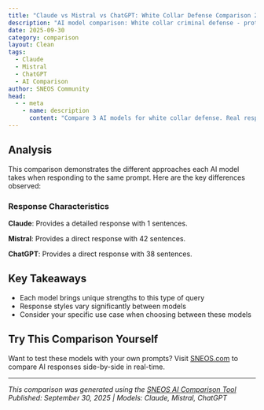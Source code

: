 ```yaml
---
title: "Claude vs Mistral vs ChatGPT: White Collar Defense Comparison 2025"
description: "AI model comparison: White collar criminal defense - protect business executives..."
date: 2025-09-30
category: comparison
layout: Clean
tags:
  - Claude
  - Mistral
  - ChatGPT
  - AI Comparison
author: SNEOS Community
head:
  - - meta
    - name: description
      content: "Compare 3 AI models for white collar defense. Real responses from Claude, Mistral, ChatGPT with detailed analysis."
---
```


<ChatComparison
  title="Claude vs Mistral vs ChatGPT: White Collar Defense Comparison 2025"
  prompt="White collar criminal defense - protect business executives"
  :responses='{
    "Claude": "Here\u0027s an overview of white collar criminal defense strategies for business executives:\n\n## Key Focus Areas\n\n**Pre-Investigation Preparation**\n- Implement robust compliance programs\n- Establish attorney-client privilege protocols\n- Train executives on document retention policies\n- Create internal investigation procedures\n\n**Common White Collar Charges**\n- Securities fraud and insider trading\n- Tax evasion and financial reporting violations\n- Bribery and corruption (including FCPA violations)\n- Antitrust violations\n- Money laundering and RICO charges\n\n## Defense Strategies\n\n**Early Intervention**\n- Engage experienced white collar defense counsel immediately\n- Conduct internal investigations before government involvement\n- Consider voluntary disclosure when appropriate\n- Negotiate cooperation agreements strategically\n\n**Evidence and Documentation**\n- Preserve relevant documents and communications\n- Challenge search warrants and subpoenas when appropriate\n- Assert applicable privileges (attorney-client, work product)\n- Control narrative through selective document production\n\n**Trial Defense Tactics**\n- Challenge intent elements (lack of criminal intent)\n- Argue good faith reliance on counsel or compliance programs\n- Attack government\u0027s theory of the case\n- Present character evidence and mitigation\n\n## Practical Considerations\n\n- **Parallel proceedings**: Managing civil, criminal, and regulatory matters simultaneously\n- **Sentencing mitigation**: Cooperation credit, acceptance of responsibility\n- **Reputational management**: Coordinating with PR professionals\n- **Asset protection**: Preventing forfeiture and freezing orders\n\nWould you like me to elaborate on any specific aspect of white collar defense strategy?",
    "Mistral": "White collar criminal defense is a specialized area of legal practice focused on protecting business executives and corporations accused of non-violent, financially motivated crimes. These crimes typically involve fraud, embezzlement, insider trading, money laundering, and other forms of financial misconduct. Here are some key aspects of white collar criminal defense:\n\n### 1. **Understanding the Charges**\n   - **Fraud**: Includes securities fraud, wire fraud, mail fraud, and bank fraud.\n   - **Embezzlement**: Theft or misappropriation of funds placed in one\u0027s trust or belonging to one\u0027s employer.\n   - **Insider Trading**: Trading based on material, non-public information.\n   - **Money Laundering**: Concealing the origins of illegally obtained money.\n   - **Tax Evasion**: Illegal avoidance of paying taxes.\n   - **Corporate Espionage**: Theft of trade secrets or proprietary information.\n\n### 2. **Legal Strategies**\n   - **Pre-Indictment Defense**: Engaging with prosecutors before formal charges are filed to negotiate a resolution or prevent charges altogether.\n   - **Trial Defense**: Preparing a robust defense for trial, including challenging the prosecution\u0027s evidence, cross-examining witnesses, and presenting exculpatory evidence.\n   - **Plea Bargaining**: Negotiating a plea agreement to reduce charges or penalties.\n   - **Sentencing Mitigation**: Presenting mitigating factors to reduce the severity of the sentence.\n\n### 3. **Investigation and Evidence Gathering**\n   - **Forensic Accounting**: Analyzing financial records to uncover discrepancies or errors.\n   - **Document Review**: Examining emails, contracts, and other documents for exculpatory evidence.\n   - **Witness Interviews**: Conducting interviews with potential witnesses to gather information.\n\n### 4. **Compliance and Internal Investigations**\n   - **Internal Audits**: Conducting internal investigations to identify and rectify compliance issues.\n   - **Corporate Governance**: Ensuring that the company has robust governance structures to prevent future misconduct.\n\n### 5. **Regulatory Defense**\n   - **SEC and DOJ Investigations**: Defending against investigations by the Securities and Exchange Commission (SEC) and the Department of Justice (DOJ).\n   - **FCPA Compliance**: Ensuring compliance with the Foreign Corrupt Practices Act (FCPA).\n\n### 6. **Crisis Management**\n   - **Public Relations**: Managing the public perception and media coverage of the case.\n   - **Crisis Communication**: Developing a communication strategy to address stakeholders, employees, and the public.\n\n### 7. **International Considerations**\n   - **Cross-Border Investigations**: Handling cases that involve multiple jurisdictions and international laws.\n   - **Extradition**: Defending against extradition requests if the client is located in a different country.\n\n### 8. **Ethical Considerations**\n   - **Confidentiality**: Maintaining client confidentiality and protecting attorney-client privilege.\n   - **Conflict of Interest**: Avoiding conflicts of interest, especially when representing multiple defendants.\n\n### 9. **Post-Conviction Relief**\n   - **Appeals**: Filing appeals to challenge convictions or sentences.\n   - **Expungement**: Seeking to have criminal records sealed or expunged.\n\n### 10. **Preventive Measures**\n   - **Training and Education**: Providing training to executives and employees on compliance and ethical conduct.\n   - **Policy Development**: Developing and implementing policies to prevent white collar crimes.\n\n### Conclusion\nWhite collar criminal defense requires a multifaceted approach that combines legal expertise, investigative skills, and strategic planning. Protecting business executives involves not only defending against criminal charges but also managing the broader implications for the company and its stakeholders. If you or your company is facing white collar criminal charges, it is crucial to seek experienced legal counsel to navigate the complexities of the legal process effectively.",
    "ChatGPT": "Certainly! White collar criminal defense involves representing business executives and professionals accused of non-violent, financially motivated crimes. Here\u2019s an overview of how to protect business executives in such cases:\n\n### Key Areas of Focus:\n\n1. **Understanding the Charges**\n   - Common white collar crimes include fraud, embezzlement, insider trading, bribery, money laundering, tax evasion, and securities violations.\n   - Identify the specific allegations and gather details about the evidence and government agency involved (e.g., SEC, DOJ, IRS).\n\n2. **Early Case Assessment**\n   - Conduct a thorough investigation of the facts.\n   - Review internal documents, emails, financial records, and communications.\n   - Interview witnesses and involved parties.\n   - Identify potential defenses or mitigating factors.\n\n3. **Protect Client Rights**\n   - Advise executives to refrain from speaking about the case without counsel.\n   - Manage communications with law enforcement and regulatory agencies.\n   - Ensure compliance with any subpoenas or court orders.\n\n4. **Develop a Strategic Defense**\n   - Challenge the sufficiency and legality of evidence.\n   - Question the intent or knowledge of the executive.\n   - Explore alternative explanations or errors in accounting/recordkeeping.\n   - Negotiate with prosecutors for reduced charges or deferred prosecution agreements.\n\n5. **Preserve Reputation**\n   - Counsel executives on managing public relations.\n   - Develop crisis management strategies to prevent damage to personal and corporate reputations.\n   - Coordinate with PR professionals when necessary.\n\n6. **Negotiation and Litigation**\n   - Engage in plea negotiations if appropriate to minimize penalties.\n   - Prepare for trial with expert witnesses and thorough legal argumentation.\n   - Appeal adverse decisions when warranted.\n\n7. **Post-Resolution Actions**\n   - Assist with compliance programs to prevent future violations.\n   - Support executive in rebuilding career and reputation.\n   - Advise on regulatory reporting obligations.\n\n### Best Practices:\n\n- **Confidentiality:** Maintain strict confidentiality to protect the client\u2019s interests.\n- **Expertise:** Work with forensic accountants, compliance experts, and experienced white collar defense attorneys.\n- **Communication:** Keep the client informed throughout the process.\n- **Proactivity:** Take swift action to prevent evidence destruction and respond to inquiries.\n\nIf you need more detailed guidance or assistance with a specific case, feel free to ask!"
  }'
  published-date="13:41"
/>

## Analysis

This comparison demonstrates the different approaches each AI model takes when responding to the same prompt. Here are the key differences observed:

### Response Characteristics

**Claude**: Provides a detailed response with 1 sentences. 

**Mistral**: Provides a direct response with 42 sentences. 

**ChatGPT**: Provides a direct response with 38 sentences. 

## Key Takeaways

- Each model brings unique strengths to this type of query
- Response styles vary significantly between models
- Consider your specific use case when choosing between these models

## Try This Comparison Yourself

Want to test these models with your own prompts? Visit [SNEOS.com](https://sneos.com) to compare AI responses side-by-side in real-time.

---

*This comparison was generated using the [SNEOS AI Comparison Tool](https://sneos.com)*
*Published: September 30, 2025 | Models: Claude, Mistral, ChatGPT*
